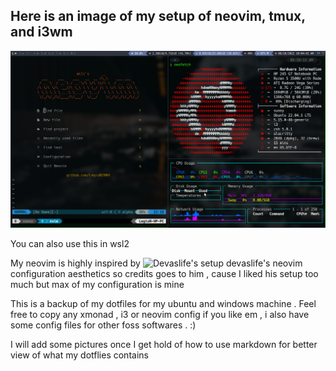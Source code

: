 ## Here is an image of my setup of neovim, tmux, and i3wm 

![nvim, tmux, i3 in action screenshot](./images/firstricenvimi3tmux.png)

You can also use this in wsl2



My neovim is highly inspired by ![Devaslife's setup](https://www.github.com/craftzdog/dotfiles-public) devaslife's neovim configuration  aesthetics so credits goes to him , cause I liked his setup too much but max of my configuration is mine 

This is a backup of my dotfiles for my ubuntu and windows machine  . Feel free to copy any xmonad , i3 or neovim config if you like em , i also have some config files for other foss softwares . :)

I will add some pictures once I get hold of how to use  markdown for better view of what my dotflies contains


